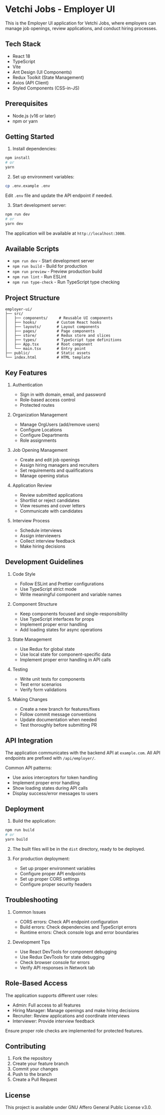 # Vetchi Jobs - Employer UI

This is the Employer UI application for Vetchi Jobs, where employers can manage job openings, review applications, and conduct hiring processes.

## Tech Stack

- React 18
- TypeScript
- Vite
- Ant Design (UI Components)
- Redux Toolkit (State Management)
- Axios (API Client)
- Styled Components (CSS-in-JS)

## Prerequisites

- Node.js (v16 or later)
- npm or yarn

## Getting Started

1. Install dependencies:
```bash
npm install
# or
yarn
```

2. Set up environment variables:
```bash
cp .env.example .env
```
Edit `.env` file and update the API endpoint if needed.

3. Start development server:
```bash
npm run dev
# or
yarn dev
```

The application will be available at `http://localhost:3000`.

## Available Scripts

- `npm run dev` - Start development server
- `npm run build` - Build for production
- `npm run preview` - Preview production build
- `npm run lint` - Run ESLint
- `npm run type-check` - Run TypeScript type checking

## Project Structure

```
employer-ui/
├── src/
│   ├── components/     # Reusable UI components
│   ├── hooks/         # Custom React hooks
│   ├── layouts/       # Layout components
│   ├── pages/         # Page components
│   ├── store/         # Redux store and slices
│   ├── types/         # TypeScript type definitions
│   ├── App.tsx        # Root component
│   └── main.tsx       # Entry point
├── public/            # Static assets
└── index.html         # HTML template
```

## Key Features

1. Authentication
   - Sign in with domain, email, and password
   - Role-based access control
   - Protected routes

2. Organization Management
   - Manage OrgUsers (add/remove users)
   - Configure Locations
   - Configure Departments
   - Role assignments

3. Job Opening Management
   - Create and edit job openings
   - Assign hiring managers and recruiters
   - Set requirements and qualifications
   - Manage opening status

4. Application Review
   - Review submitted applications
   - Shortlist or reject candidates
   - View resumes and cover letters
   - Communicate with candidates

5. Interview Process
   - Schedule interviews
   - Assign interviewers
   - Collect interview feedback
   - Make hiring decisions

## Development Guidelines

1. Code Style
   - Follow ESLint and Prettier configurations
   - Use TypeScript strict mode
   - Write meaningful component and variable names

2. Component Structure
   - Keep components focused and single-responsibility
   - Use TypeScript interfaces for props
   - Implement proper error handling
   - Add loading states for async operations

3. State Management
   - Use Redux for global state
   - Use local state for component-specific data
   - Implement proper error handling in API calls

4. Testing
   - Write unit tests for components
   - Test error scenarios
   - Verify form validations

5. Making Changes
   - Create a new branch for features/fixes
   - Follow commit message conventions
   - Update documentation when needed
   - Test thoroughly before submitting PR

## API Integration

The application communicates with the backend API at `example.com`. All API endpoints are prefixed with `/api/employer/`.

Common API patterns:
- Use axios interceptors for token handling
- Implement proper error handling
- Show loading states during API calls
- Display success/error messages to users

## Deployment

1. Build the application:
```bash
npm run build
# or
yarn build
```

2. The built files will be in the `dist` directory, ready to be deployed.

3. For production deployment:
   - Set up proper environment variables
   - Configure proper API endpoints
   - Set up proper CORS settings
   - Configure proper security headers

## Troubleshooting

1. Common Issues
   - CORS errors: Check API endpoint configuration
   - Build errors: Check dependencies and TypeScript errors
   - Runtime errors: Check console logs and error boundaries

2. Development Tips
   - Use React DevTools for component debugging
   - Use Redux DevTools for state debugging
   - Check browser console for errors
   - Verify API responses in Network tab

## Role-Based Access

The application supports different user roles:
- Admin: Full access to all features
- Hiring Manager: Manage openings and make hiring decisions
- Recruiter: Review applications and coordinate interviews
- Interviewer: Provide interview feedback

Ensure proper role checks are implemented for protected features.

## Contributing

1. Fork the repository
2. Create your feature branch
3. Commit your changes
4. Push to the branch
5. Create a Pull Request

## License

This project is available under GNU Affero General Public License v3.0.